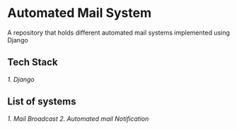 # Automated Mail System
A repository that holds different automated mail systems implemented using Django

## Tech Stack
_1. Django_

## List of systems
_1. Mail Broadcast_
_2. Automated mail Notification_
